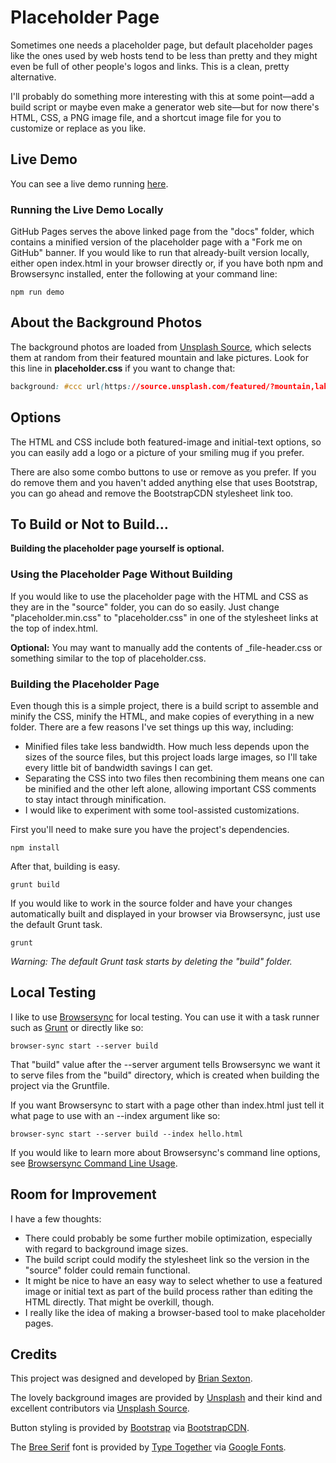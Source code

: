 # Placeholder Page

Sometimes one needs a placeholder page, but default placeholder pages like the ones used by web hosts tend to be less than pretty and they might even be full of other people's logos and links. This is a clean, pretty alternative.

I'll probably do something more interesting with this at some point—add a build script or maybe even make a generator web site—but for now there's HTML, CSS, a PNG image file, and a shortcut image file for you to customize or replace as you like.

## Live Demo

You can see a live demo running [here](https://bdsexton.github.io/placeholder-page/ "Placeholder Page").

### Running the Live Demo Locally

GitHub Pages serves the above linked page from the "docs" folder, which contains a minified version of the placeholder page with a "Fork me on GitHub" banner. If you would like to run that already-built version locally, either open index.html in your browser directly or, if you have both npm and Browsersync installed, enter the following at your command line:

```shell
npm run demo
```

## About the Background Photos

The background photos are loaded from [Unsplash Source](https://source.unsplash.com/ "Unsplash Source | A Simple API for Embedding Free Photos from Unsplash"), which selects them at random from their featured mountain and lake pictures. Look for this line in **placeholder.css** if you want to change that:

```css
background: #ccc url(https://source.unsplash.com/featured/?mountain,lake) center center/cover fixed;
```

## Options

The HTML and CSS include both featured-image and initial-text options, so you can easily add a logo or a picture of your smiling mug if you prefer.

There are also some combo buttons to use or remove as you prefer. If you do remove them and you haven't added anything else that uses Bootstrap, you can go ahead and remove the BootstrapCDN stylesheet link too.

## To Build or Not to Build…

**Building the placeholder page yourself is optional.**

### Using the Placeholder Page Without Building

If you would like to use the placeholder page with the HTML and CSS as they are in the "source" folder, you can do so easily. Just change "placeholder.min.css" to "placeholder.css" in one of the stylesheet links at the top of index.html.

**Optional:** You may want to manually add the contents of _file-header.css or something similar to the top of placeholder.css.

### Building the Placeholder Page

Even though this is a simple project, there is a build script to assemble and minify the CSS, minify the HTML, and make copies of everything in a new folder. There are a few reasons I've set things up this way, including:

* Minified files take less bandwidth. How much less depends upon the sizes of the source files, but this project loads large images, so I'll take every little bit of bandwidth savings I can get.
* Separating the CSS into two files then recombining them means one can be minified and the other left alone, allowing important CSS comments to stay intact through minification.
* I would like to experiment with some tool-assisted customizations.

First you'll need to make sure you have the project's dependencies.

```shell
npm install
```

After that, building is easy.

```shell
grunt build
```

If you would like to work in the source folder and have your changes automatically built and displayed in your browser via Browsersync, just use the default Grunt task.

```shell
grunt
```

*Warning: The default Grunt task starts by deleting the "build" folder.*

## Local Testing

I like to use [Browsersync](https://browsersync.io/ "Browsersync - Time-saving synchronised browser testing") for local testing. You can use it with a task runner such as [Grunt](https://gruntjs.com/ "Grunt: The JavaScript Task Runner") or directly like so:

```shell
browser-sync start --server build
```

That "build" value after the --server argument tells Browsersync we want it to serve files from the "build" directory, which is created when building the project via the Gruntfile.

If you want Browsersync to start with a page other than index.html just tell it what page to use with an --index argument like so:

```shell
browser-sync start --server build --index hello.html
```

If you would like to learn more about Browsersync's command line options, see [Browsersync Command Line Usage](https://browsersync.io/docs/command-line "Browsersync Command Line Usage").

## Room for Improvement

I have a few thoughts:

* There could probably be some further mobile optimization, especially with regard to background image sizes.
* The build script could modify the stylesheet link so the version in the "source" folder could remain functional.
* It might be nice to have an easy way to select whether to use a featured image or initial text as part of the build process rather than editing the HTML directly. That might be overkill, though.
* I really like the idea of making a browser-based tool to make placeholder pages.

## Credits

This project was designed and developed by [Brian Sexton](https://briansexton.com/).

The lovely background images are provided by [Unsplash](https://unsplash.com/ "Unsplash | Beautiful Free Photo Community") and their kind and excellent contributors via [Unsplash Source](https://source.unsplash.com/ "Unsplash Source | A Simple API for Embedding Free Photos from Unsplash").

Button styling is provided by [Bootstrap](https://getbootstrap.com/) via [BootstrapCDN](https://www.bootstrapcdn.com/ "Quick Start · BootstrapCDN by MaxCDN").

The [Bree Serif](https://fonts.google.com/specimen/Bree+Serif "Bree Serif - Google Fonts") font is provided by [Type Together](http://www.type-together.com/ "Type Together : High quality fonts and custom type design") via [Google Fonts](https://fonts.google.com/).